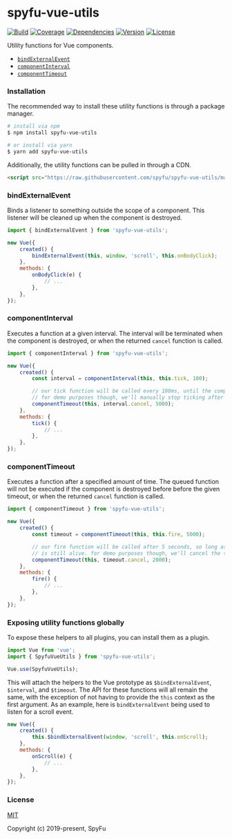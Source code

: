 # spyfu-vue-utils

[![Build](https://img.shields.io/circleci/project/github/spyfu/spyfu-vue-utils/master.svg?style=flat)](https://circleci.com/gh/spyfu/spyfu-vue-utils)
[![Coverage](https://img.shields.io/codecov/c/github/spyfu/spyfu-vue-utils.svg?style=flat)](https://codecov.io/gh/spyfu/spyfu-vue-utils)
[![Dependencies](https://img.shields.io/david/dev/spyfu/spyfu-vue-utils.svg?style=flat)](https://david-dm.org/spyfu/spyfu-vue-utils?type=dev)
[![Version](https://img.shields.io/npm/v/spyfu-vue-utils.svg?style=flat)](https://www.npmjs.com/package/spyfu-vue-utils)
[![License](https://img.shields.io/badge/license-MIT-blue.svg?style=flat)](https://github.com/spyfu/spyfu-vue-utils/blob/master/LICENSE)

Utility functions for Vue components.

- [`bindExternalEvent`](#bindexternalevent)
- [`componentInterval`](#componentinterval)
- [`componentTimeout`](#componenttimeout)

### Installation

The recommended way to install these utility functions is through a package manager.

```bash
# install via npm
$ npm install spyfu-vue-utils

# or install via yarn
$ yarn add spyfu-vue-utils
```

Additionally, the utility functions can be pulled in through a CDN.

```html
<script src="https://raw.githubusercontent.com/spyfu/spyfu-vue-utils/master/dist/spyfu-vue-utils.min.js"></script>
```

### bindExternalEvent

Binds a listener to something outside the scope of a component. This listener will be cleaned up when the component is destroyed.

```js
import { bindExternalEvent } from 'spyfu-vue-utils';

new Vue({
    created() {
        bindExternalEvent(this, window, 'scroll', this.onBodyClick);
    },
    methods: {
        onBodyClick(e) {
            // ...
        },
    },
});
```

### componentInterval

Executes a function at a given interval. The interval will be terminated when the component is destroyed, or when the returned `cancel` function is called.

```js
import { componentInterval } from 'spyfu-vue-utils';

new Vue({
    created() {
        const interval = componentInterval(this, this.tick, 100);

        // our tick function will be called every 100ms, until the component is destroyed.
        // for demo purposes though, we'll manually stop ticking after 5 seconds.
        componentTimeout(this, interval.cancel, 5000);
    },
    methods: {
        tick() {
            // ...
        },
    },
});
```

### componentTimeout

Executes a function after a specified amount of time. The queued function will not be executed if the component is destroyed before before the given timeout, or when the returned `cancel` function is called.

```js
import { componentTimeout } from 'spyfu-vue-utils';

new Vue({
    created() {
        const timeout = componentTimeout(this, this.fire, 5000);

        // our fire function will be called after 5 seconds, so long as the component instance
        // is still alive. for demo purposes though, we'll cancel the timeout after 2 seconds.
        componentTimeout(this, timeout.cancel, 2000);
    },
    methods: {
        fire() {
            // ...
        },
    },
});
```

### Exposing utility functions globally

To expose these helpers to all plugins, you can install them as a plugin.

```js
import Vue from 'vue';
import { SpyfuVueUtils } from 'spyfu-vue-utils';

Vue.use(SpyfuVueUtils);
```

This will attach the helpers to the Vue prototype as `$bindExternalEvent`, `$interval`, and `$timeout`. The API for these functions will all remain the same, with the exception of not having to provide the `this` context as the first argument. As an example, here is `bindExternalEvent` being used to listen for a scroll event.

```js
new Vue({
    created() {
        this.$bindExternalEvent(window, 'scroll', this.onScroll);
    },
    methods: {
        onScroll(e) {
            // ...
        },
    },
});
```

### License

[MIT](https://github.com/spyfu/spyfu-vue-utils/blob/master/LICENSE)

Copyright (c) 2019-present, SpyFu
